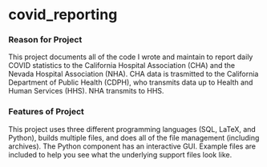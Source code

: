# covid_reporting

### Reason for Project

This project documents all of the code I wrote and maintain to report daily COVID statistics to the California Hospital Association (CHA) and the Nevada 
Hospital Association (NHA). CHA data is trasmitted to the California Department of Public Health (CDPH), who transmits data up to Health and Human 
Services (HHS). NHA transmits to HHS. 

### Features of Project

This project uses three different programming languages (SQL, LaTeX, and Python), builds multiple files, and does all of the file management (including 
archives). The Python component has an interactive GUI. Example files are included to help you see what the underlying support files look like.


